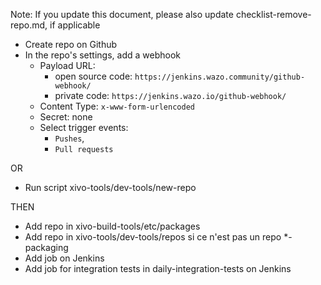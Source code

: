 Note: If you update this document, please also update checklist-remove-repo.md, if applicable

- Create repo on Github
- In the repo's settings, add a webhook
  - Payload URL: 
    - open source code: `https://jenkins.wazo.community/github-webhook/`
    - private code: `https://jenkins.wazo.io/github-webhook/`
  - Content Type: `x-www-form-urlencoded`
  - Secret: none
  - Select trigger events: 
    - `Pushes`, 
    - `Pull requests`

OR

- Run script xivo-tools/dev-tools/new-repo

THEN

- Add repo in xivo-build-tools/etc/packages
- Add repo in xivo-tools/dev-tools/repos si ce n'est pas un repo \*-packaging
- Add job on Jenkins
- Add job for integration tests in daily-integration-tests on Jenkins
